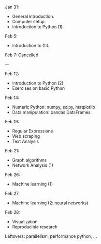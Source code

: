 Jan 31: 
- General introduction.
- Computer setup.
- Introduction to Python (1)

Feb 5:
- Introduction to Git.

Feb 7: Cancelled

--

Feb 12:
- Introduction to Python (2)
- Exercises on basic Python

Feb 14:
- Numeric Python: numpy, scipy, matplotlib
- Data manipulation: pandas DataFrames

Feb 19:
- Regular Expressions
- Web scraping
- Text Analysis

Feb 21:
- Graph algorithms
- Network Analysis (1)

Feb 26:
- Machine learning (1)

Feb 27:
- Machine learning (2: neural networks)

Feb 28:
- Visualization
- Reproducible research

Leftovers: parallelism, performance python, ...
